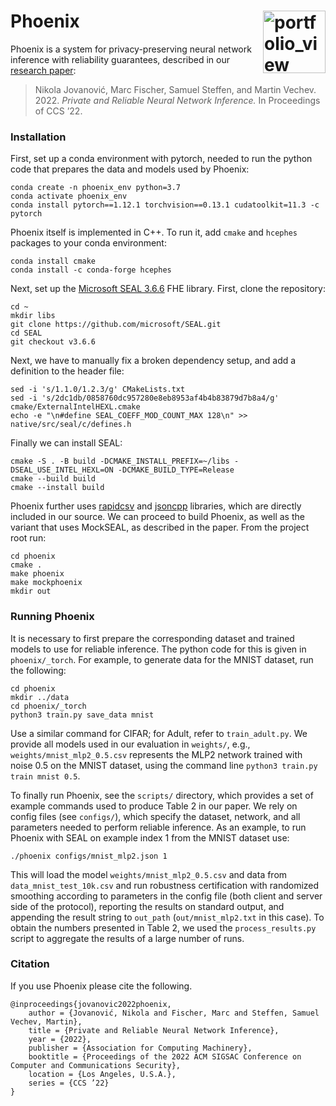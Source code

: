 # Phoenix <a href="https://www.sri.inf.ethz.ch/"><img width="100" alt="portfolio_view" align="right" src="http://safeai.ethz.ch/img/sri-logo.svg"></a>

Phoenix is a system for privacy-preserving neural network inference with reliability guarantees, described in our [research paper][jovanovic2022phoenix]:

> Nikola Jovanović, Marc Fischer, Samuel Steffen, and Martin Vechev. 2022. _Private and Reliable Neural Network Inference._ In Proceedings of CCS ’22.

[jovanovic2022phoenix]: https://www.sri.inf.ethz.ch/publications/jovanovic2022phoenix

### Installation

First, set up a conda environment with pytorch, needed to run the python code that prepares the data and models used by Phoenix:

```
conda create -n phoenix_env python=3.7
conda activate phoenix_env
conda install pytorch==1.12.1 torchvision==0.13.1 cudatoolkit=11.3 -c pytorch
```

Phoenix itself is implemented in C++. To run it, add `cmake` and `hcephes` packages to your conda environment:
```
conda install cmake
conda install -c conda-forge hcephes
```

Next, set up the [Microsoft SEAL 3.6.6](https://github.com/microsoft/SEAL) FHE library. First, clone the repository:

```
cd ~
mkdir libs
git clone https://github.com/microsoft/SEAL.git
cd SEAL
git checkout v3.6.6
```

Next, we have to manually fix a broken dependency setup, and add a definition to the header file:
```
sed -i 's/1.1.0/1.2.3/g' CMakeLists.txt 
sed -i 's/2dc1db/0858760dc957280e8eb8953af4b4b83879d7b8a4/g' cmake/ExternalIntelHEXL.cmake
echo -e "\n#define SEAL_COEFF_MOD_COUNT_MAX 128\n" >> native/src/seal/c/defines.h
```

Finally we can install SEAL:
```
cmake -S . -B build -DCMAKE_INSTALL_PREFIX=~/libs -DSEAL_USE_INTEL_HEXL=ON -DCMAKE_BUILD_TYPE=Release
cmake --build build
cmake --install build
```

Phoenix further uses [rapidcsv](https://github.com/d99kris/rapidcsv) and [jsoncpp](http://jsoncpp.sourceforge.net/) libraries, which are directly included in our source. We can proceed to build Phoenix, as well as the variant that uses MockSEAL, as described in the paper. From the project root run:

```
cd phoenix
cmake .
make phoenix
make mockphoenix
mkdir out
```

### Running Phoenix

It is necessary to first prepare the corresponding dataset and trained models to use for reliable inference. The python code for this is given in `phoenix/_torch`. For example, to generate data for the MNIST dataset, run the following:

```
cd phoenix 
mkdir ../data
cd phoenix/_torch
python3 train.py save_data mnist
```

Use a similar command for CIFAR; for Adult, refer to `train_adult.py`. We provide all models used in our evaluation in `weights/`, e.g., `weights/mnist_mlp2_0.5.csv` represents the MLP2 network trained with noise 0.5 on the MNIST dataset, using the command line `python3 train.py train mnist 0.5`.

To finally run Phoenix, see the `scripts/` directory, which provides a set of example commands used to produce Table 2 in our paper. We rely on config files (see `configs/`), which specify the dataset, network, and all parameters needed to perform reliable inference. As an example, to run Phoenix with SEAL on example index 1 from the MNIST dataset use:
```
./phoenix configs/mnist_mlp2.json 1
```
This will load the model `weights/mnist_mlp2_0.5.csv` and data from `data_mnist_test_10k.csv` and run robustness certification with randomized smoothing according to parameters in the config file (both client and server side of the protocol), reporting the results on standard output, and appending the result string to `out_path` (`out/mnist_mlp2.txt` in this case). To obtain the numbers presented in Table 2, we used the `process_results.py` script to aggregate the results of a large number of runs.

### Citation

If you use Phoenix please cite the following.

```
@inproceedings{jovanovic2022phoenix,
    author = {Jovanović, Nikola and Fischer, Marc and Steffen, Samuel Vechev, Martin},
    title = {Private and Reliable Neural Network Inference},
    year = {2022},
    publisher = {Association for Computing Machinery},
    booktitle = {Proceedings of the 2022 ACM SIGSAC Conference on Computer and Communications Security},
    location = {Los Angeles, U.S.A.},
    series = {CCS ’22}
}
```